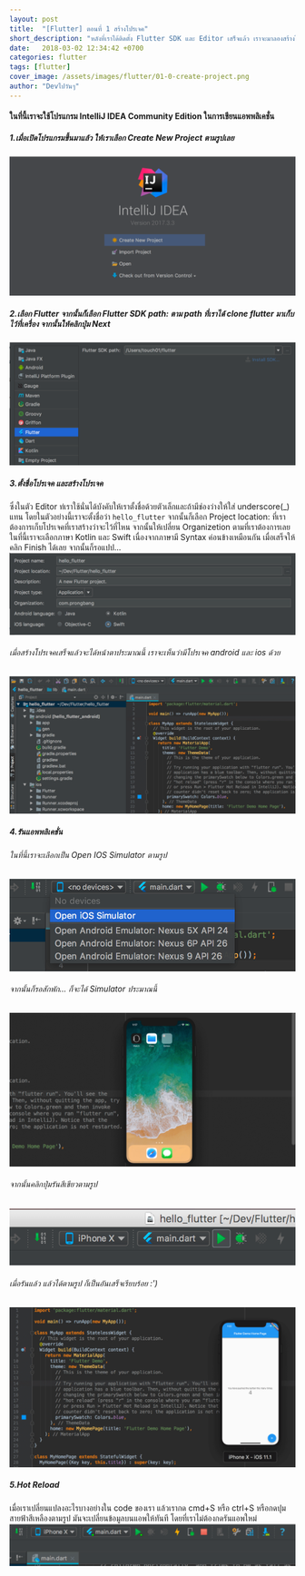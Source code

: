 ```yaml
---
layout: post
title:  "[Flutter] ตอนที่ 1 สร้างโปรเจค"
short_description: "หลังที่เราได้ติดตั้ง Flutter SDK และ Editor เสร็จแล้ว เราจะมาลองสร้างโปรเจคเพื่อเขียนแอพพลิเคชั่นกัน ซึ่งในตอนนี้ยังเป็น Beta อยู่"
date:   2018-03-02 12:34:42 +0700
categories: flutter
tags: [flutter]
cover_image: /assets/images/flutter/01-0-create-project.png
author: "Devไปวันๆ"
---
```

#### ในที่นี้เราจะใช้โปรแกรม IntelliJ IDEA Community Edition ในการเขียนแอพพลิเคชั่น

##### 1.เมื่อเปิดโปรแกรมขึ้นมาแล้ว ให้เราเลือก Create New Project ตามรูปเลย
<img src="/assets/images/flutter/01-1.png" alt="Create New Project"/>

##### 2.เลือก Flutter จากนั้นก็เลือก Flutter SDK path: ตาม path ที่เราได้ clone flutter มาเก็บไว้ที่เครื่อง จากนั้นให้คลิกปุ่ม Next
<img src="/assets/images/flutter/01-2.png" alt="Flutter SDK path"/>

##### 3.ตั้งชื่อโปรเจค และสร้างโปรเจค
ซึ่งในตัว Editor ท่เราใช้นั่นได้บังคับให้เราตั้งชื่อด้วยตัวเล็กและถ้ามีช่องว่างให้ใส่ underscore(_) แทน โดยในตัวอย่างนี้เราจะตั้งชื่อว่า ```hello_flutter``` จากนั้นก็เลือก Project location: ที่เราต้องการเก็บโปรเจคที่เราสร้างว่าจะไว้ที่ไหน จากนั้นให้เปลี่ยน Organizetion ตามที่เราต้องการเลย ในที่นี้เราจะเลือกภาษา Kotlin และ Swift เนื่องจากภาษามี Syntax ค่อนข้างเหมือนกัน เมื่อเสร็จให้คลิก Finish ได้เลย จากนั้นก็รอแปป...
<img src="/assets/images/flutter/01-3.png" alt="Create Project"/>

###### เมื่อสร้างโปรเจคเสร็จแล้วจะได้หน้าตาประมาณนี้ เราจะเห็นว่ามีโปรเจค android และ ios ด้วย
<img src="/assets/images/flutter/01-4.png" alt="Project Structure"/>

##### 4.รันแอพพลิเคชั่น
###### ในที่นี้เราจะเลือกเป็น Open IOS Simulator ตามรูป
<img src="/assets/images/flutter/01-5.png" alt="Open IOS Simulator"/>

###### จากนั้นก็รอสักพัก... ก็จะได้ Simulator ประมาณนี้
<img src="/assets/images/flutter/01-6.png" alt="Simulator"/>

###### จากนั้นคลิกปุ่มรันสีเขียวตามรูป
<img src="/assets/images/flutter/01-7.png"/>

###### เมื่อรันแล้ว แล้วได้ตามรูป ก็เป็นอันเสร็จเรียบร้อย :')
<img src="/assets/images/flutter/01-0-create-project.png" alt="Running"/>

##### 5.Hot Reload
เมื่อเราเปลี่ยนแปลงอะไรบางอย่างใน code ของเรา แล้วเรากด cmd+S หรือ ctrl+S หรือกดปุมสายฟ้าสีเหลืองตามรูป มันจะเปลี่ยนข้อมูลบนแอพให้ทันที โดยที่เราไม่ต้องกดรันแอพใหม่
<img src="/assets/images/flutter/01-8.png" alt="Hot Reload"/>
